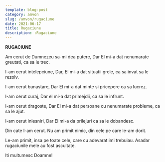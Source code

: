 ```yaml
---
template: blog-post
category: amvon
slug: /amvon/rugaciune
date: 2021-06-17
title: Rugaciune
description: :Rugaciune
---
```


**RUGACIUNE**

Am cerut de Dumnezeu sa-mi dea putere,
Dar El mi-a dat nenumarate greutati, ca sa le trec.

I-am cerut intelepciune,
Dar, El mi-a dat situatii grele, ca sa invat sa le rezolv.

I-am cerut bunastare,
Dar El mi-a dat minte si pricepere ca sa lucrez.

I-am cerut curaj,
Dar el mi-a dat primejdii, ca sa le infrunt.

I-am cerut dragoste,
Dar El mi-a dat persoane cu nenumarate probleme, ca sa le ajut.

I-am cerut inlesniri,
Dar El mi-a da prilejuri ca sa le dobandesc.

Din cate I-am cerut.
Nu am primit nimic, din cele pe care le-am dorit.

Le-am primit, insa pe toate cele, care cu adevarat imi trebuiau.
Asadar rugaciunile mele au fost ascultate.

Iti multumesc Doamne!
